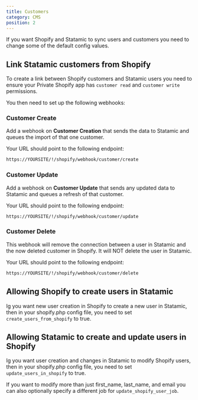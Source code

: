 ```yaml
---
title: Customers
category: CMS
position: 2
---
```


If you want Shopify and Statamic to sync users and customers you need to change some of the default config values.

## Link Statamic customers from Shopify

To create a link between Shopify customers and Statamic users you need to ensure your Private Shopify app has `customer read` and `customer write` permissions.

You then need to set up the following webhooks:

### Customer Create

Add a webhook on **Customer Creation** that sends the data to Statamic and queues the import of that one customer.

Your URL should point to the following endpoint:

```bash
https://YOURSITE/!/shopify/webhook/customer/create
```

### Customer Update

Add a webhook on **Customer Update** that sends any updated data to Statamic and queues a refresh of that customer.

Your URL should point to the following endpoint:

```bash
https://YOURSITE/!/shopify/webhook/customer/update
```

### Customer Delete

This webhook will remove the connection between a user in Statamic and the now deleted customer in Shopify. It will NOT delete the user in Statamic.

Your URL should point to the following endpoint:

```bash
https://YOURSITE/!/shopify/webhook/customer/delete
```


## Allowing Shopify to create users in Statamic

Ig you want new user creation in Shopify to create a new user in Statamic, then in your shopify.php config file, you need to set `create_users_from_shopify` to true.

## Allowing Statamic to create and update users in Shopify

Ig you want user creation and changes in Statamic to modify Shopify users, then in your shopify.php config file, you need to set `update_users_in_shopify` to true.

If you want to modify more than just first_name, last_name, and email you can also optionally specify a different job for `update_shopify_user_job`.
